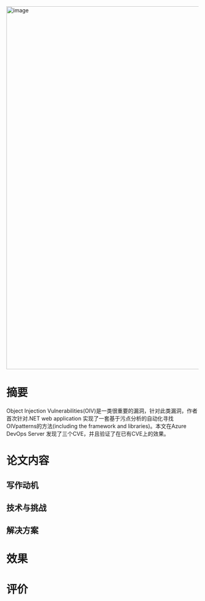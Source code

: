 <img width="950" alt="image" src="https://user-images.githubusercontent.com/3693435/123545312-fa042880-d789-11eb-9ec2-32d7607fa16a.png">

# 摘要
Object Injection Vulnerabilities(OIV)是一类很重要的漏洞，针对此类漏洞，作者首次针对.NET web application 实现了一套基于污点分析的自动化寻找OIVpatterns的方法(including the framework and libraries)。本文在Azure DevOps Server 发现了三个CVE，并且验证了在已有CVE上的效果。





# 论文内容

## 写作动机
## 技术与挑战
## 解决方案

# 效果

# 评价
